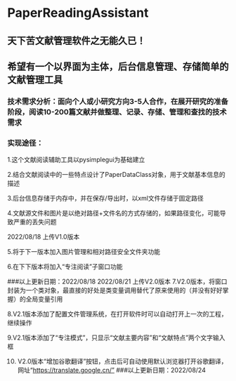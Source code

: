 # PaperReadingAssistant
## 天下苦文献管理软件之无能久已！
## 希望有一个以界面为主体，后台信息管理、存储简单的文献管理工具
### 技术需求分析：面向个人或小研究方向3-5人合作，在展开研究的准备阶段，阅读10-200篇文献并做整理、记录、存储、管理和查找的技术需求  
### 实现途径：
1.这个文献阅读辅助工具以pysimplegui为基础建立

2.结合文献阅读中的一些特点设计了PaperDataClass对象，用于文献基本信息的描述

3.后台信息存储于内存中，并在保存/导出时，以xml文件存储于固定路径

4.文献源文件和图片是以绝对路径+文件名的方式存储的，如果路径变化，可能导致严重的丢失问题

2022/08/18 上传V1.0版本 

5.将于下一版本加入图片管理和相对路径安全文件夹功能    

6.在下下版本将加入“专注阅读”子窗口功能     

###以上更新日期：2022/08/18
2022/08/21 上传V2.0版本
7.V2.0版本，将窗口封装为一个类对象，最直接的好处是类变量调用替代了原来使用的（并没有好好掌握）的全局变量引用

8.V2.1版本添加了配置文件管理系统，在打开软件时可以自动打开上一次的工程，继续操作

9.V2.1版本添加了“专注模式”，只显示“文献主要内容”和“文献特点”两个文字输入框

10. V2.0版本“增加谷歌翻译”按钮，点击后可自动使用默认浏览器打开谷歌翻译，网址“https://translate.google.cn/”
###以上更新日期：2022/08/24

